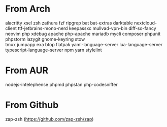 # From Arch
alacritty
xsel
zsh
zathura
fzf
ripgrep
bat
bat-extras
darktable
nextcloud-client
ttf-jetbrains-mono-nerd
keepassxc
mullvad-vpn-bin
diff-so-fancy
neovim
php
xdebug
apache
php-apache
mariadb
mycli
composer
phpunit
phpstorm
lazygit
gnome-keyring
stow    
tmux
jumpapp
exa
btop
flatpak
yaml-language-server
lua-language-server
typescript-language-server
npm
yarn
stylelint


# From AUR
nodejs-intelephense
phpmd
phpstan
php-codesniffer

# From Github
zap-zsh (https://github.com/zap-zsh/zap)

